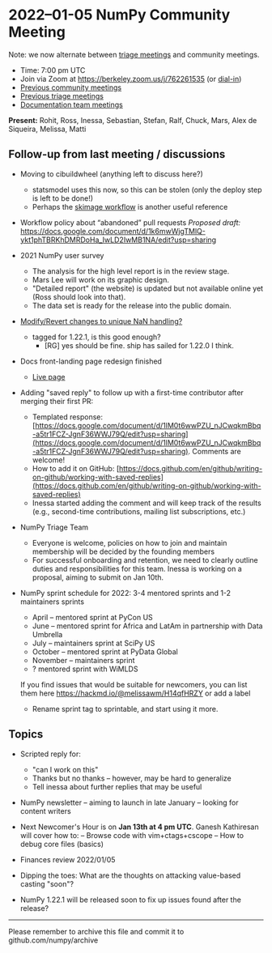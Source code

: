 # 2022–01-05 NumPy Community Meeting

Note: we now alternate between [triage meetings](https://hackmd.io/68i_JvOYQfy9ERiHgXMPvg) and community meetings.

- Time: 7:00 pm UTC
- Join via Zoom at https://berkeley.zoom.us/j/762261535 (or [dial-in](https://berkeley.zoom.us/u/aC3ENhycM))
- [Previous community meetings](https://github.com/numpy/archive/tree/master/status_meetings)
- [Previous triage meetings](https://github.com/numpy/archive/tree/master/triage_meetings)
- [Documentation team meetings](https://hackmd.io/oB_boakvRqKR-_2jRV-Qjg)


**Present:** Rohit, Ross, Inessa, Sebastian, Stefan, Ralf, Chuck, Mars, Alex de Siqueira, Melissa, Matti


## Follow-up from last meeting / discussions

* Moving to cibuildwheel (anything left to discuss here?)
  * statsmodel uses this now, so this can be stolen (only the deploy step is left to be done!)
  * Perhaps the [skimage workflow](https://github.com/scikit-image/scikit-image/blob/main/.github/workflows/wheel_tests_and_release.yml) is another useful reference

* Workflow policy about “abandoned” pull requests
  *Proposed draft:* https://docs.google.com/document/d/1k6mwWjgTMlQ-ykt1phTBRKhDMRDoHa_IwLD2IwMB1NA/edit?usp=sharing


* 2021 NumPy user survey
  * The analysis for the high level report is in the review stage.
  * Mars Lee will work on its graphic design.
  * "Detailed report" (the website) is updated but not available online yet (Ross should look into that).
  * The data set is ready for the release into the public domain.

* [Modify/Revert changes to unique NaN handling?](https://github.com/numpy/numpy/issues/20326)
  - tagged for 1.22.1, is this good enough?
      - [RG] yes should be fine. ship has sailed for 1.22.0 I think.

* Docs front-landing page redesign finished
    * [Live page](https://numpy.org/doc/stable/)

* Adding "saved reply" to follow up with a first-time contributor after merging their first PR:
    * Templated response: [https://docs.google.com/document/d/1lM0t6wwPZU_nJCwqkmBbq-a5tr1FCZ-JgnF36WWJ79Q/edit?usp=sharing](https://docs.google.com/document/d/1lM0t6wwPZU_nJCwqkmBbq-a5tr1FCZ-JgnF36WWJ79Q/edit?usp=sharing). Comments are welcome!
    * How to add it on GitHub: [https://docs.github.com/en/github/writing-on-github/working-with-saved-replies](https://docs.github.com/en/github/writing-on-github/working-with-saved-replies)
    * Inessa started adding the comment and will keep track of the results (e.g., second-time contributions, mailing list subscriptions, etc.)
* NumPy Triage Team
    * Everyone is welcome, policies on how to join and maintain membership will be decided by the founding members
    * For successful onboarding and retention, we need to clearly outline duties and responsibilities for this team. Inessa is working on a proposal, aiming to submit on Jan 10th.
    
* NumPy sprint schedule for 2022:
  3-4 mentored sprints and 1-2 maintainers sprints
    - April – mentored sprint at PyCon US
    - June – mentored sprint for Africa and LatAm in partnership with Data Umbrella
    - July – maintainers sprint at SciPy US
    - October – mentored sprint at PyData Global
    - November – maintainers sprint
    - ? mentored sprint with WiMLDS

  If you find issues that would be suitable for newcomers, you can list them here https://hackmd.io/@melissawm/H14qfHRZY or add a label
  - Rename sprint tag to sprintable, and start using it more.


## Topics

* Scripted reply for:
  * "can I work on this"
  * Thanks but no thanks – however, may be hard to generalize
  * Tell inessa about further replies that may be useful

* NumPy newsletter 
  – aiming to launch in late January
  – looking for content writers

* Next Newcomer's Hour is on **Jan 13th at 4 pm UTC**. Ganesh Kathiresan will cover how to:
  – Browse code with vim+ctags+cscope
  – How to debug core files (basics)

* Finances review 2022/01/05
 
* Dipping the toes: What are the thoughts on attacking value-based casting "soon"?

* NumPy 1.22.1 will be released soon to fix up issues found after the release?


---

Please remember to archive this file and commit it to github.com/numpy/archive



